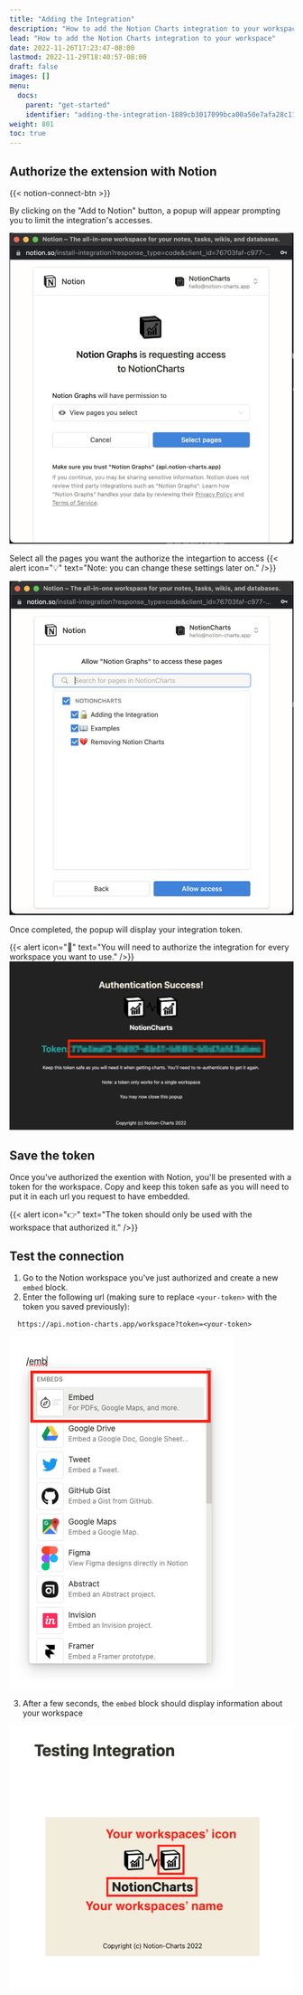 ```yaml
---
title: "Adding the Integration"
description: "How to add the Notion Charts integration to your workspace"
lead: "How to add the Notion Charts integration to your workspace"
date: 2022-11-26T17:23:47-08:00
lastmod: 2022-11-29T18:40:57-08:00
draft: false
images: []
menu:
  docs:
    parent: "get-started"
    identifier: "adding-the-integration-1889cb3017099bca00a50e7afa28c114"
weight: 801
toc: true
---
```


## Authorize the extension with Notion

{{< notion-connect-btn >}}

By clicking on the "Add to Notion" button, a popup will appear prompting you to limit the integration's accesses.

![Permission Popup](access-permissions.png)

Select all the pages you want the authorize the integartion to access
{{< alert icon="💡" text="Note: you can change these settings later on." />}}

![Page Permission Popup](page-permissions.png)

Once completed, the popup will display your integration token.

{{< alert icon="🚧" text="You will need to authorize the integration for every workspace you want to use." />}}
![Token display page](token.png)

## Save the token

Once you've authorized the exention with Notion, you'll be presented with a token for the workspace.
Copy and keep this token safe as you will need to put it in each url you request to have embedded.

{{< alert icon="👉" text="The token should only be used with the workspace that authorized it." />}}

## Test the connection

1. Go to the Notion workspace you've just authorized and create a new `embed` block.
2. Enter the following url (making sure to replace `<your-token>` with the token you saved previously):

```url
  https://api.notion-charts.app/workspace?token=<your-token>
```

![Emebd block](embed-block.png)

3. After a few seconds, the `embed` block should display information about your workspace

![Connection Success](testing-connection.png)
